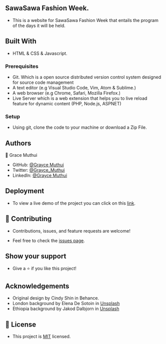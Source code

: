 ## SawaSawa Fashion Week.

- This is a website for SawaSawa Fashion Week that entails the program of the days it will be held.

## Built With

- HTML & CSS & Javascript.

### Prerequisites

- Git. Which is a open source distributed version control system designed for source code management
- A text editor (e.g Visual Studio Code, Vim, Atom & Sublime.)
- A web browser (e.g Chrome, Safari, Mozilla Firefox.)
- Live Server which is a web extension that helps you to live reload feature for dynamic content (PHP, Node.js, ASPNET)

### Setup

- Using git, clone the code to your machine or download a Zip File.

## Authors

👤 Grace Muthui

- GitHub: [@Grayce Muthui](https://github.com/Graycemuthui)
- Twitter: [@Grayce_Muthui](https://twitter.com/Grayce_Muthui)
- LinkedIn: [@Grayce Muthui](http://www.linkedin.com/in/grayce-muthui-a17294226)

## Deployment

- To view a live demo of the project you can click on this [link](https://graycemuthui.github.io/Conference-Page/).

## 🤝 Contributing

- Contributions, issues, and feature requests are welcome!

- Feel free to check the [issues page](../../issues/).

## Show your support

- Give a ⭐️ if you like this project!

## Acknowledgements

- Original design by Cindy Shin in Behance.
- London background by Elena De Sotoin in [Unsplash](elena-de-soto-w423NnHFjFg-unsplash.jpg)
- Ethiopia background by Jakod Dalbjorn in [Unsplash](https://unsplash.com/photos/cuKJre3nyYc)

## 📝 License

- This project is [MIT](./MIT.md) licensed.
